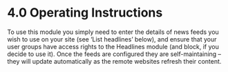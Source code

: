 # 4.0 Operating Instructions

To use this module you simply need to enter the details of news feeds you wish to use on your site (see ‘List headlines’ below), and ensure that your user groups have access rights to the Headlines module (and block, if you decide to use it). Once the feeds are configured they are self-maintaining – they will update automatically as the remote websites refresh their content.